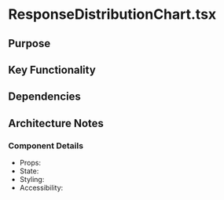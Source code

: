# ResponseDistributionChart.tsx

## Purpose

## Key Functionality

## Dependencies

## Architecture Notes

### Component Details
- Props: 
- State: 
- Styling: 
- Accessibility: 
